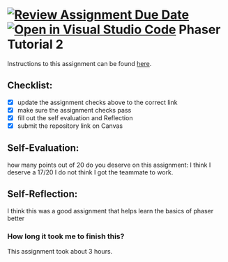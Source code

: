[![Review Assignment Due Date](https://classroom.github.com/assets/deadline-readme-button-22041afd0340ce965d47ae6ef1cefeee28c7c493a6346c4f15d667ab976d596c.svg)](https://classroom.github.com/a/dFH1Gw6i)
[![Open in Visual Studio Code](https://classroom.github.com/assets/open-in-vscode-2e0aaae1b6195c2367325f4f02e2d04e9abb55f0b24a779b69b11b9e10269abc.svg)](https://classroom.github.com/online_ide?assignment_repo_id=15412928&assignment_repo_type=AssignmentRepo)
Phaser Tutorial 2
=====================

Instructions to this assignment can be found [here](https://uc.instructure.com/courses/1641850/assignments/20048180).

## Checklist:
- [x] update the assignment checks above to the correct link
- [x] make sure the assignment checks pass
- [x] fill out the self evaluation and Reflection
- [x] submit the repository link on Canvas

## Self-Evaluation:

how many points out of 20 do you deserve on this assignment:
I think I deserve a 17/20 I do not think I got the teammate to work.

## Self-Reflection:
I think this was a good assignment that helps learn the basics of phaser better

### How long it took me to finish this?
This assignment took about 3 hours. 